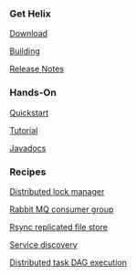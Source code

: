 <!---
Licensed to the Apache Software Foundation (ASF) under one
or more contributor license agreements.  See the NOTICE file
distributed with this work for additional information
regarding copyright ownership.  The ASF licenses this file
to you under the Apache License, Version 2.0 (the
"License"); you may not use this file except in compliance
with the License.  You may obtain a copy of the License at

  http://www.apache.org/licenses/LICENSE-2.0

Unless required by applicable law or agreed to in writing,
software distributed under the License is distributed on an
"AS IS" BASIS, WITHOUT WARRANTIES OR CONDITIONS OF ANY
KIND, either express or implied.  See the License for the
specific language governing permissions and limitations
under the License.
-->

<head>
  <title>Helix 0.6.5 Documentation</title>
</head>

### Get Helix

[Download](./download.html)

[Building](./Building.html)

[Release Notes](./releasenotes/release-0.6.5.html)

### Hands-On

[Quickstart](./Quickstart.html)

[Tutorial](./Tutorial.html)

[Javadocs](http://helix.apache.org/javadocs/0.6.5/index.html)

### Recipes

[Distributed lock manager](./recipes/lock_manager.html)

[Rabbit MQ consumer group](./recipes/rabbitmq_consumer_group.html)

[Rsync replicated file store](./recipes/rsync_replicated_file_store.html)

[Service discovery](./recipes/service_discovery.html)

[Distributed task DAG execution](./recipes/task_dag_execution.html)


